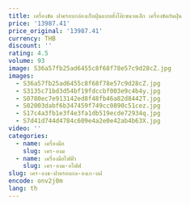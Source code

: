 ```yaml
---
title: เครื่องขัด ฝาครอบกล่องเก็บฝุ่นแบบตั้งโต๊ะขนาดเล็ก เครื่องขัดกันฝุ่น
price: '13987.41'
price_original: '13987.41'
currency: THB
discount: ''
rating: 4.5
volume: 93
image: S36a57fb25ad6455c8f68f78e57c9d28cZ.jpg
images:
  - S36a57fb25ad6455c8f68f78e57c9d28cZ.jpg
  - S3135c71bd3d54bf19fdccbf003e9c4b4y.jpg
  - S0780ec7e913142ed8f48fb46a82d8442T.jpg
  - S02003dabf6b347459f749cc0890c51cez.jpg
  - S17c4a3fb1e3f4e3fa1db519ecde72934q.jpg
  - S7d41d744d4784c609e4a2e0e42ab4b63X.jpg
video: ''
categories:
  - name: เครื่องมือ
    slug: เคร-องม
  - name: เครื่องมือไฟฟ้า
    slug: เคร-องม-อไฟฟ
slug: เคร-องข-ฝาครอบกล-องเก-บฝ
encode: onv2j0m
lang: th
---
```

  